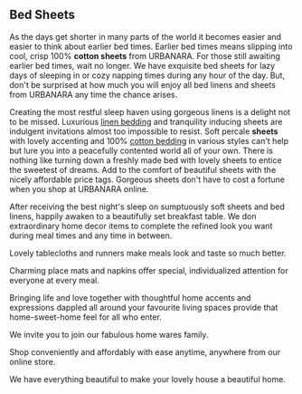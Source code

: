 ## Bed Sheets  

As the days get shorter in many parts of the world it becomes easier and easier to think about earlier bed times. Earlier bed times means slipping into cool, crisp 100% **cotton sheets** from URBANARA. For those still awaiting earlier bed times, wait no longer. We have exquisite bed sheets for lazy days of sleeping in or cozy napping times during any hour of the day. But, don't be surprised at how much you will enjoy all bed linens and sheets from URBANARA any time the chance arises.

Creating the most restful sleep haven using gorgeous linens is a delight not to be missed. Luxurious [linen bedding](https://www.urbanara.co.uk/bed-linen/linen-bedding) and tranquility inducing sheets are indulgent invitations almost too impossible to resist. Soft percale **sheets** with lovely accenting and 100% [cotton bedding](https://www.urbanara.co.uk/bed-linen/cotton-bed-linen) in various styles can't help but lure you into a peacefully contented world all of your own. There is nothing like turning down a freshly made bed with lovely sheets to entice the sweetest of dreams. Add to the comfort of beautiful sheets with the nicely affordable price tags. Gorgeous sheets don't have to cost a fortune when you shop at URBANARA online.

After receiving the best night's sleep on sumptuously soft sheets and bed linens, happily awaken to a beautifully set breakfast table. We don extraordinary home decor items to complete the refined look you want during meal times and any time in between. 

Lovely tablecloths and runners make meals look and taste so much better.

Charming place mats and napkins offer special, individualized attention for everyone at every meal.

Bringing life and love together with thoughtful home accents and expressions dappled all around your favourite living spaces provide that home-sweet-home feel for all who enter.

We invite you to join our fabulous home wares family.

Shop conveniently and affordably with ease anytime, anywhere from our online store.

We have everything beautiful to make your lovely house a beautiful home.
